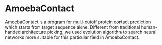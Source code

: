 # AmoebaContact
AmoebaContact is a program for multi-cutoff protein contact prediction which starts from target sequence alone. Different from traditional human-handed architecture picking, we used evolution algorithm to search neural networks more suitable for this particular field in AmoebaContact.
